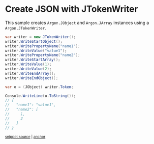# Create JSON with JTokenWriter

This sample creates `Argon.JObject` and `Argon.JArray` instances using a `Argon.JTokenWriter`.

<!-- snippet: CreateJsonJTokenWriter -->
<a id='snippet-createjsonjtokenwriter'></a>
```cs
var writer = new JTokenWriter();
writer.WriteStartObject();
writer.WritePropertyName("name1");
writer.WriteValue("value1");
writer.WritePropertyName("name2");
writer.WriteStartArray();
writer.WriteValue(1);
writer.WriteValue(2);
writer.WriteEndArray();
writer.WriteEndObject();

var o = (JObject) writer.Token;

Console.WriteLine(o.ToString());
// {
//   "name1": "value1",
//   "name2": [
//     1,
//     2
//   ]
// }
```
<sup><a href='/src/Tests/Documentation/Samples/Linq/CreateJsonJTokenWriter.cs#L12-L36' title='Snippet source file'>snippet source</a> | <a href='#snippet-createjsonjtokenwriter' title='Start of snippet'>anchor</a></sup>
<!-- endSnippet -->

